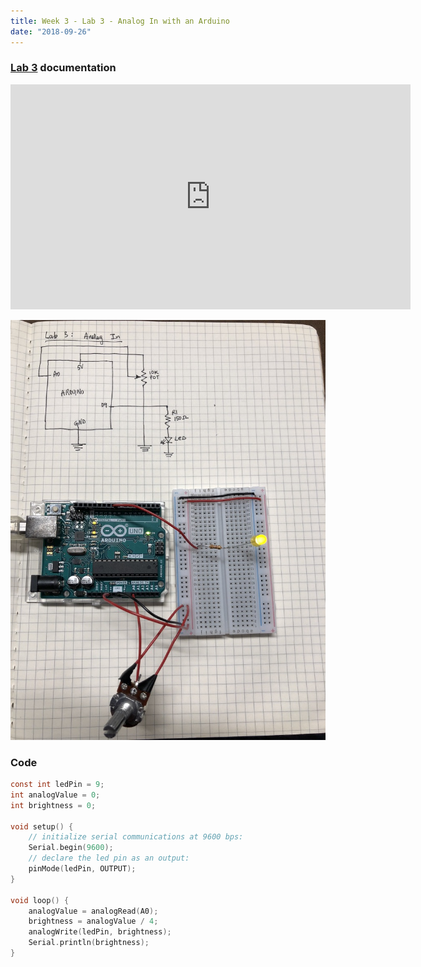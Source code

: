 ```yaml
---
title: Week 3 - Lab 3 - Analog In with an Arduino
date: "2018-09-26"
---
```


### [Lab 3](https://itp.nyu.edu/physcomp/labs/labs-arduino-digital-and-analog/analog-in-with-an-arduino/) documentation

<iframe src="https://player.vimeo.com/video/291979246" width="640" height="360" frameborder="0" webkitallowfullscreen mozallowfullscreen allowfullscreen></iframe>

![analog-in](week-3-analog-in.jpg)

### Code

```c
const int ledPin = 9;
int analogValue = 0;
int brightness = 0;

void setup() {
    // initialize serial communications at 9600 bps:
    Serial.begin(9600);
    // declare the led pin as an output:
    pinMode(ledPin, OUTPUT);
}

void loop() {
    analogValue = analogRead(A0);
    brightness = analogValue / 4;
    analogWrite(ledPin, brightness);
    Serial.println(brightness);
}
```

